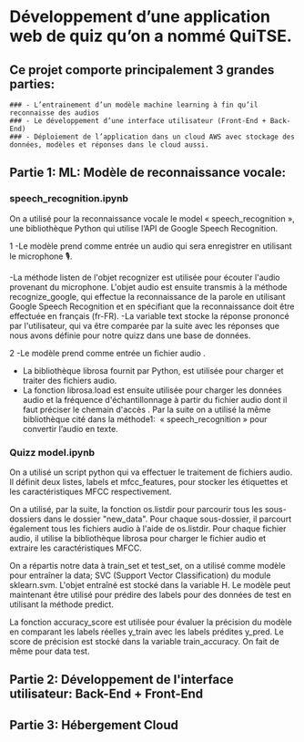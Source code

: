# Développement d’une application web de quiz qu’on a nommé QuiTSE.

## Ce projet comporte principalement 3 grandes parties:
	### - L’entrainement d’un modèle machine learning à fin qu’il reconnaisse des audios 
	### - Le développement d’une interface utilisateur (Front-End + Back-End)
	### - Déploiement de l’application dans un cloud AWS avec stockage des données, modèles et réponses dans le cloud aussi.

## Partie 1: ML: Modèle de reconnaissance vocale:

### speech_recognition.ipynb

On a utilisé pour la reconnaissance vocale le model « speech_recognition », une bibliothèque Python qui utilise l’API de Google Speech Recognition.

1 -Le modèle prend comme entrée un audio qui sera enregistrer en utilisant le microphone 🎙.

-La méthode listen de l'objet recognizer est utilisée pour écouter l'audio provenant du microphone. L'objet audio est ensuite transmis à la méthode recognize_google, qui effectue la reconnaissance de la parole en utilisant Google Speech Recognition et en spécifiant que la reconnaissance doit être effectuée en français (fr-FR).
-La variable text stocke la réponse prononcé par l'utilisateur, qui va être comparée par la suite avec les réponses que nous avons définie pour notre quizz dans une base de données.

2 -Le modèle prend comme entrée un fichier audio .
  - La bibliothèque librosa fournit par Python, est utilisée pour charger et traiter des fichiers audio.
  -  La fonction librosa.load est ensuite utilisée pour charger les données audio et la fréquence d'échantillonnage à partir du fichier audio dont il faut préciser le chemain d'accès .
 Par la suite on a utilisé la même bibliothèque cité dans la méthode1:  « speech_recognition » pour convertir l’audio en texte.



### Quizz model.ipynb

On a utilisé un script python qui va effectuer le traitement de fichiers audio. Il définit deux listes, labels et mfcc_features, pour stocker les étiquettes et les caractéristiques MFCC respectivement.

On a utilisé, par la suite, la fonction os.listdir pour parcourir tous les sous-dossiers dans le dossier "new_data". Pour chaque sous-dossier, il parcourt également tous les fichiers audio à l'aide de os.listdir. Pour chaque fichier audio, il utilise la bibliothèque librosa pour charger le fichier audio et extraire les caractéristiques MFCC.

On a répartis notre data à train_set et test_set, on a utilisé comme modèle pour entraîner la data; SVC (Support Vector Classification) du module sklearn.svm. L'objet entraîné est stocké dans la variable H. Le modèle peut maintenant être utilisé pour prédire des labels pour des données de test en utilisant la méthode predict.

La fonction accuracy_score est utilisée pour évaluer la précision du modèle en comparant les labels réelles y_train avec les labels prédites y_pred. Le score de précision est stocké dans la variable train_accuracy. On fait de même pour data test. 

## Partie 2: Développement de l'interface utilisateur: Back-End + Front-End


## Partie 3: Hébergement Cloud









